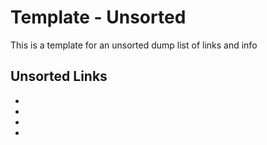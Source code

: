 <!-- ======================================== template-unsorted.md Start ======================================== -->


<!-- ------------------------------ Intro Start ------------------------------ -->

# Template - Unsorted

<!-- ------------------------------ Intro End ------------------------------ -->


<!-- ------------------------------ Overview Start ------------------------------ -->

This is a template for an unsorted dump list of links and info

<!-- ------------------------------ Overview End ------------------------------ -->


<!-- ------------------------------ Unsorted Links Start ------------------------------ -->

## Unsorted Links

* 
* 
* 
* 

<!-- ------------------------------ Unsorted Links End ------------------------------ -->


<!-- ------------------------------ Outro Start ------------------------------ -->

<!-- ------------------------------ Outro End ------------------------------ -->


<!-- ======================================== template-unsorted.md end ======================================== -->
